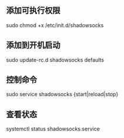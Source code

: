 ## 添加可执行权限
sudo chmod +x /etc/init.d/shadowsocks

## 添加到开机启动
sudo update-rc.d shadowsocks defaults

## 控制命令
sudo service shadowsocks {start|reload|stop}

## 查看状态
systemctl status shadowsocks.service